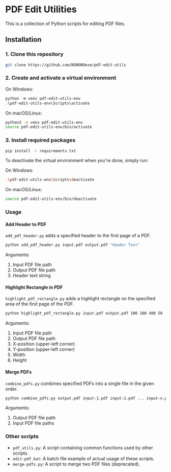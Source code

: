 # PDF Edit Utilities

This is a collection of Python scripts for editing PDF files.

## Installation

### 1. Clone this repository

```bash
git clone https://github.com/NONONOexe/pdf-edit-utils
```

### 2. Create and activate a virtual environment

On Windows:

```powershell
python -m venv pdf-edit-utils-env
.\pdf-edit-utils-env\Scripts\activate
```

On macOS/Linux:

```bash
python3 -m venv pdf-edit-utils-env
source pdf-edit-utils-env/bin/activate
```

### 3. Install required packages

```bash
pip install -r requirements.txt
```

To deactivate the virtual environment when you're done, simply run:

On Windows:

```bash
.\pdf-edit-utils-env\Scripts\deactivate
```

On macOS/Linux:

```bash
source pdf-edit-utils-env/bin/deactivate
```

### Usage

#### Add Header to PDF

`add_pdf_header.py` adds a specified header to the first page of a PDF.

```bash
python add_pdf_header.py input.pdf output.pdf "Header Text"
```

Arguments:

  1. Input PDF file path
  2. Output PDF file path
  3. Header text string

#### Highlight Rectangle in PDF

`highlight_pdf_rectangle.py` adds a highlight rectangle on the specified area of the first page of the PDF.

```bash
python highlight_pdf_rectangle.py input.pdf output.pdf 100 100 400 50
```

Arguments:

  1. Input PDF file path
  2. Output PDF file path
  3. X-position (upper-left corner)
  4. Y-position (upper-left corner)
  5. Width
  6. Height

#### Merge PDFs

`combine_pdfs.py` combines specified PDFs into a single file in the given order.

```bash
python combine_pdfs.py output.pdf input-1.pdf input-2.pdf ... input-n.pdf
```

Arguments:

  1. Output PDF file path
  2. Input PDF file paths

### Other scripts

- `pdf_utils.py`: A script containing common functions used by other scripts.
- `edit-pdf.bat`: A batch file example of actual usage of these scripts.
- `merge-pdfs.py`: A script to merge two PDF files (deprecated).
